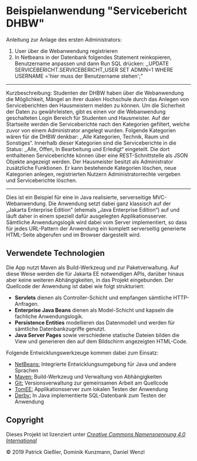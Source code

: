 Beispielanwendung "Servicebericht DHBW"
=========================

Anleitung zur Anlage des ersten Administrators:
1. User über die Webanwendung registrieren
2. In Netbeans in der Datenbank folgendes Statement reinkopieren, Benutzername anpassen und dann Run SQL drücken:
    ,,UPDATE SERVICEBERICHT.SERVICEBERICHT_USER SET ADMIN=1 WHERE USERNAME ='hier muss der Benutzername stehen';"

------------------

Kurzbeschreibung:
Studenten der DHBW haben über die Webanwendung die Möglichkeit, Mängel an ihrer dualen Hochschule durch das Anlegen von Serviceberichten den Hausmeistern melden zu können. Um die Sicherheit der Daten zu gewährleisten, gibt es einen vor die Webanwendung geschalteten Login Bereich für Studenten und Hausmeister. Auf der Startseite werden die Serviceberichte nach den Kategorien gefiltert, welche zuvor von einem Administrator angelegt wurden. Folgende Kategorien wären für die DHBW denkbar: ,,Alle Kategorien, Technik, Raum und Sonstiges“. Innerhalb dieser Kategorien sind die Serviceberichte in die Status: ,,Alle, Offen, In Bearbeitung und Erledigt“ eingeteilt. Die dort enthaltenen Serviceberichte können über eine REST-Schnittstelle als JSON Objekte angezeigt werden. Der Hausmeister besitzt als Administrator zusätzliche Funktionen. Er kann bestehende Kategorien löschen, neue Kategorien anlegen, registrierten Nutzern Administratorrechte vergeben und Serviceberichte löschen.

----------------

Dies ist ein Beispiel für eine in Java realisierte, serverseitige MVC-Webanwendung.
Die Anwendung setzt dabei ganz klassisch auf der „Jakarta Enterprise Edition”
(ehemals „Java Enterprise Edition“) auf und läuft daher in einem speziell dafür
ausgelegten Applikationsserver. Sämtliche Anwendungslogik wird dabei vom Server
implementiert, so dass für jedes URL-Pattern der Anwendung ein komplett serverseitig
generierte HTML-Seite abgerufen und im Browser dargestellt wird.

Verwendete Technologien
-----------------------

Die App nutzt Maven als Build-Werkzeug und zur Paketverwaltung. Auf diese Weise
werden die für Jakarta EE notwendigen APIs, darüber hinaus aber keine weiteren
Abhängigkeiten, in das Projekt eingebunden. Der Quellcode der Anwendung ist dabei
wie folgt strukturiert:

 * **Servlets** dienen als Controller-Schicht und empfangen sämtliche HTTP-Anfragen.
 * **Enterprise Java Beans** dienen als Model-Schicht und kapseln die fachliche Anwendungslogik.
 * **Persistence Entities** modellieren das Datenmodell und werden für sämtliche Datenbankzugriffe genutzt.
 * **Java Server Pages** sowie verschiedene statische Dateien bilden die View und generieren den
   auf dem Bildschirm angezeigten HTML-Code.

Folgende Entwicklungswerkzeuge kommen dabei zum Einsatz:

 * [NetBeans:](https://netbeans.apache.org/) Integrierte Entwicklungsumgebung für Java und andere Sprachen
 * [Maven:](https://maven.apache.org/) Build-Werkzeug und Verwaltung von Abhängigkeiten
 * [Git:](https://git-scm.com/") Versionsverwaltung zur gemeinsamen Arbeit am Quellcode
 * [TomEE:](https://tomee.apache.org/) Applikationsserver zum lokalen Testen der Anwendung
 * [Derby:](https://db.apache.org/derby/) In Java implementierte SQL-Datenbank zum Testen der Anwendung

Copyright
---------

Dieses Projekt ist lizenziert unter
[_Creative Commons Namensnennung 4.0 International_](http://creativecommons.org/licenses/by/4.0/)

© 2019 Patrick Gießler, Dominik Kunzmann, Daniel Wenzl <br/>
